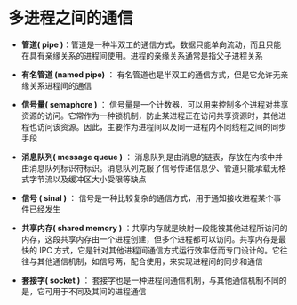 # 多进程之间的通信
- **管道( pipe )**：管道是一种半双工的通信方式，数据只能单向流动，而且只能在具有亲缘关系的进程间使用。进程的亲缘关系通常是指父子进程关系

- **有名管道 (named pipe)** ： 有名管道也是半双工的通信方式，但是它允许无亲缘关系进程间的通信

- **信号量( semaphore )** ： 信号量是一个计数器，可以用来控制多个进程对共享资源的访问。它常作为一种锁机制，防止某进程正在访问共享资源时，其他进程也访问该资源。因此，主要作为进程间以及同一进程内不同线程之间的同步手段

- **消息队列( message queue )** ： 消息队列是由消息的链表，存放在内核中并由消息队列标识符标识。消息队列克服了信号传递信息少、管道只能承载无格式字节流以及缓冲区大小受限等缺点

- **信号 ( sinal )** ： 信号是一种比较复杂的通信方式，用于通知接收进程某个事件已经发生

- **共享内存( shared memory )** ：共享内存就是映射一段能被其他进程所访问的内存，这段共享内存由一个进程创建，但多个进程都可以访问。共享内存是最快的 IPC 方式，它是针对其他进程间通信方式运行效率低而专门设计的。它往往与其他通信机制，如信号两，配合使用，来实现进程间的同步和通信

- **套接字( socket )** ： 套接字也是一种进程间通信机制，与其他通信机制不同的是，它可用于不同及其间的进程通信